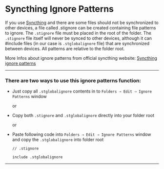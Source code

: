 # Syncthing Ignore Patterns
If you use [Syncthing](https://syncthing.net/) and there are some files should not be synchronized to other devices, a file called .stignore can be created containing file patterns to ignore. The ```.stignore``` file must be placed in the root of the folder. The ```.stignore``` file itself will never be synced to other devices, although it can #include files (in our case is ```.stglobalignore``` file) that are synchronized between devices. All patterns are relative to the folder root.

More Infos about ignore patterns from official syncthing website: [Syncthing ignore patterns](https://docs.syncthing.net/users/ignoring.html)

---

### There are two ways to use this ignore patterns function:

* Just copy all ```.stglobalignore``` contents in to ```Folders ⇢ Edit ⇢ Ignore Patterns``` window

    or
* Copy both ```.stignore``` and ```.stglobalignore``` directly into your folder root

    or

* Paste following code into ```Folders ⇢ Edit ⇢ Ignore Patterns``` window and copy the ```.stglobalignore``` into folder root
    ```     
    // .stignore

    include .stglobalignore
    ```

---